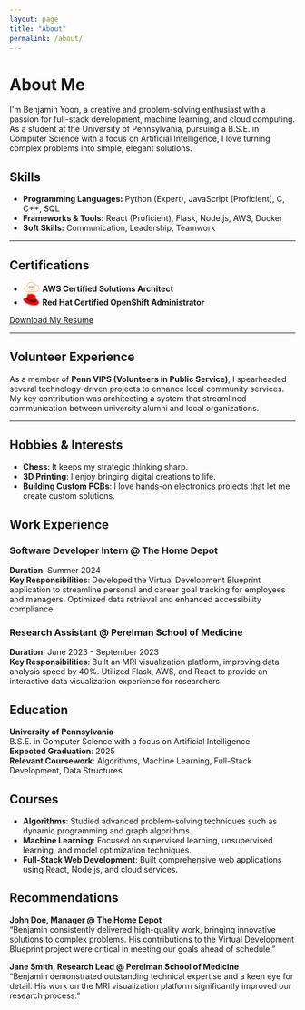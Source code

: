 ```yaml
---
layout: page
title: "About"
permalink: /about/
---
```


# About Me

I'm Benjamin Yoon, a creative and problem-solving enthusiast with a passion for full-stack development, machine learning, and cloud computing. As a student at the University of Pennsylvania, pursuing a B.S.E. in Computer Science with a focus on Artificial Intelligence, I love turning complex problems into simple, elegant solutions.

## Skills
- **Programming Languages:** <i class="fab fa-python"></i> Python (Expert), <i class="fab fa-js-square"></i> JavaScript (Proficient), C, C++, SQL
- **Frameworks & Tools:** <i class="fab fa-react"></i> React (Proficient), Flask, <i class="fab fa-node-js"></i> Node.js, <i class="fab fa-aws"></i> AWS, Docker
- **Soft Skills:** <i class="fas fa-comments"></i> Communication, <i class="fas fa-users"></i> Leadership, <i class="fas fa-handshake"></i> Teamwork

<hr class="section-divider">

## Certifications
- <img src="/assets/images/aws-logo.png" alt="AWS Logo" width="30"> **AWS Certified Solutions Architect**
- <img src="/assets/images/redhat-logo.png" alt="Red Hat Logo" width="30"> **Red Hat Certified OpenShift Administrator**

<a href="/assets/resume.pdf" class="button">Download My Resume</a>

<hr class="section-divider">

## Volunteer Experience
As a member of **Penn VIPS (Volunteers in Public Service)**, I spearheaded several technology-driven projects to enhance local community services. My key contribution was architecting a system that streamlined communication between university alumni and local organizations.

<hr class="section-divider">

## Hobbies & Interests
- <i class="fas fa-chess"></i> **Chess**: It keeps my strategic thinking sharp.
- <i class="fas fa-cube"></i> **3D Printing**: I enjoy bringing digital creations to life.
- <i class="fas fa-microchip"></i> **Building Custom PCBs**: I love hands-on electronics projects that let me create custom solutions.

## Work Experience

### Software Developer Intern @ The Home Depot
**Duration**: Summer 2024  
**Key Responsibilities**: Developed the Virtual Development Blueprint application to streamline personal and career goal tracking for employees and managers. Optimized data retrieval and enhanced accessibility compliance.

### Research Assistant @ Perelman School of Medicine
**Duration**: June 2023 - September 2023  
**Key Responsibilities**: Built an MRI visualization platform, improving data analysis speed by 40%. Utilized Flask, AWS, and React to provide an interactive data visualization experience for researchers.

## Education

**University of Pennsylvania**  
B.S.E. in Computer Science with a focus on Artificial Intelligence  
**Expected Graduation**: 2025  
**Relevant Coursework**: Algorithms, Machine Learning, Full-Stack Development, Data Structures

## Courses

- **Algorithms**: Studied advanced problem-solving techniques such as dynamic programming and graph algorithms.
- **Machine Learning**: Focused on supervised learning, unsupervised learning, and model optimization techniques.
- **Full-Stack Web Development**: Built comprehensive web applications using React, Node.js, and cloud services.

## Recommendations

**John Doe, Manager @ The Home Depot**  
“Benjamin consistently delivered high-quality work, bringing innovative solutions to complex problems. His contributions to the Virtual Development Blueprint project were critical in meeting our goals ahead of schedule.”

**Jane Smith, Research Lead @ Perelman School of Medicine**  
“Benjamin demonstrated outstanding technical expertise and a keen eye for detail. His work on the MRI visualization platform significantly improved our research process.”
